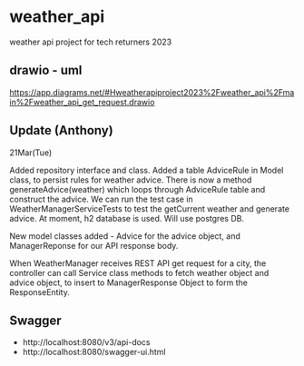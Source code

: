 # weather_api
weather api project for tech returners 2023
## drawio - uml
https://app.diagrams.net/#Hweatherapiproject2023%2Fweather_api%2Fmain%2Fweather_api_get_request.drawio

## Update (Anthony)
21Mar(Tue)

Added repository interface and class. Added a table AdviceRule in Model class, to persist rules for weather advice.
There is now a method generateAdvice(weather) which loops through AdviceRule table and construct the advice.
We can run the test case in WeatherManagerServiceTests to test the getCurrent weather and generate advice. At moment, h2 database is used. Will use postgres DB.

New model classes added - Advice for the advice object, and ManagerReponse for our API response body.



When WeatherManager receives REST API get request for a city, the controller can call Service class methods to fetch weather object and advice object, to insert to ManagerResponse Object to form the ResponseEntity.


## Swagger
- http://localhost:8080/v3/api-docs
- http://localhost:8080/swagger-ui.html